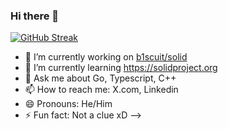 ### Hi there 👋

[![GitHub Streak](https://streak-stats.demolab.com?user=B1scuit)](https://git.io/streak-stats)

- 🔭 I’m currently working on [b1scuit/solid](https://github.com/b1scuit/solid)
- 🌱 I’m currently learning https://solidproject.org
- 💬 Ask me about Go, Typescript, C++
- 📫 How to reach me: X.com, Linkedin
- 😄 Pronouns: He/Him
- ⚡ Fun fact: Not a clue xD 
-->
